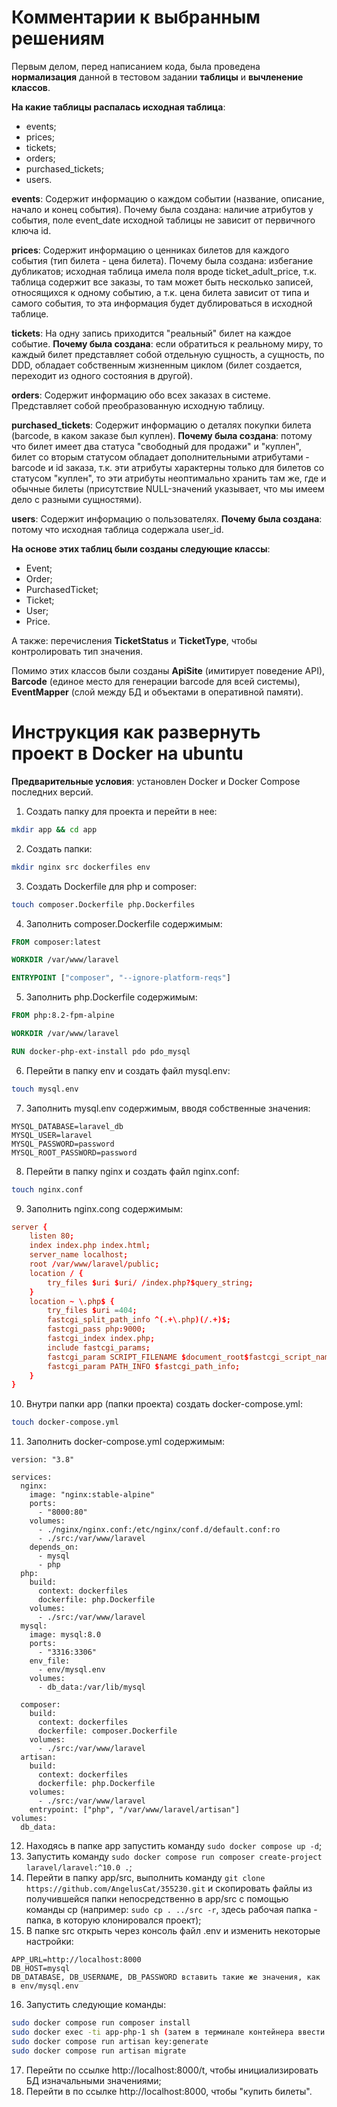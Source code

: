 # Комментарии к выбранным решениям

Первым делом, перед написанием кода, была проведена **нормализация** данной в тестовом задании **таблицы** и **вычленение классов**.

**На какие таблицы распалась исходная таблица**:
- events;
- prices;
- tickets;
- orders;
- purchased_tickets;
- users.

**events**:
Содержит информацию о каждом событии (название, описание, начало и конец события).
Почему была создана: наличие атрибутов у события, поле event_date исходной таблицы не зависит от первичного ключа id.

**prices**:
Содержит информацию о ценниках билетов для каждого события (тип билета - цена билета).
Почему была создана: избегание дубликатов; исходная таблица имела поля вроде ticket_adult_price, т.к. таблица содержит все заказы, то там может быть несколько
записей, относящихся к одному событию, а т.к. цена билета зависит от типа и самого события, то эта информация будет дублироваться в исходной таблице.

**tickets**:
На одну запись приходится "реальный" билет на каждое событие.
**Почему была создана**: если обратиться к реальному миру, то каждый билет представляет собой отдельную сущность, а сущность, по DDD, обладает собственным жизненным циклом (билет создается,
переходит из одного состояния в другой).

**orders**:
Содержит информацию обо всех заказах в системе.
Представляет собой преобразованную исходную таблицу.

**purchased_tickets**:
Содержит информацию о деталях покупки билета (barcode, в каком заказе был куплен).
**Почему была создана**: потому что билет имеет два статуса "свободный для продажи" и "куплен", билет со вторым статусом обладает дополнительными атрибутами - barcode и id заказа, т.к.
эти атрибуты характерны только для билетов со статусом "куплен", то эти атрибуты неоптимально хранить там же, где и обычные билеты (присутствие NULL-значений указывает, что
мы имеем дело с разными сущностями).

**users**:
Содержит информацию о пользователях.
**Почему была создана**: потому что исходная таблица содержала user_id.

**На основе этих таблиц были созданы следующие классы**:
- Event;
- Order;
- PurchasedTicket;
- Ticket;
- User;
- Price.

А также: перечисления **TicketStatus** и **TicketType**, чтобы контролировать тип значения.

Помимо этих классов были созданы **ApiSite** (имитирует поведение API), **Barcode** (единое место для генерации barcode для всей системы), **EventMapper** (слой между БД и объектами в 
оперативной памяти).

# Инструкция как развернуть проект в Docker на ubuntu

**Предварительные условия**: установлен Docker и Docker Compose последних версий.

1. Создать папку для проекта и перейти в нее:
```bash
mkdir app && cd app
```
2. Создать папки:
```bash
mkdir nginx src dockerfiles env
```
3. Создать Dockerfile для php и composer:
```bash
touch composer.Dockerfile php.Dockerfiles
```
4. Заполнить composer.Dockerfile содержимым:
```dockerfile
FROM composer:latest

WORKDIR /var/www/laravel

ENTRYPOINT ["composer", "--ignore-platform-reqs"]
```
5. Заполнить php.Dockerfile содержимым:
```dockerfile
FROM php:8.2-fpm-alpine

WORKDIR /var/www/laravel

RUN docker-php-ext-install pdo pdo_mysql
```
6. Перейти в папку env и создать файл mysql.env:
```bash
touch mysql.env
```
7. Заполнить mysql.env содержимым, вводя собственные значения:
```env
MYSQL_DATABASE=laravel_db
MYSQL_USER=laravel
MYSQL_PASSWORD=password
MYSQL_ROOT_PASSWORD=password
```
8. Перейти в папку nginx и создать файл nginx.conf:
```bash
touch nginx.conf
```
9. Заполнить nginx.cong содержимым:
```conf
server {
    listen 80;
    index index.php index.html;
    server_name localhost;
    root /var/www/laravel/public;
    location / {
        try_files $uri $uri/ /index.php?$query_string;
    }
    location ~ \.php$ {
        try_files $uri =404;
        fastcgi_split_path_info ^(.+\.php)(/.+)$;
        fastcgi_pass php:9000;
        fastcgi_index index.php;
        include fastcgi_params;
        fastcgi_param SCRIPT_FILENAME $document_root$fastcgi_script_name;
        fastcgi_param PATH_INFO $fastcgi_path_info;
    }
}
```
10. Внутри папки app (папки проекта) создать docker-compose.yml:
```bash
touch docker-compose.yml
```
11. Заполнить docker-compose.yml содержимым:
```docker-compose
version: "3.8"

services:
  nginx:
    image: "nginx:stable-alpine"
    ports:
      - "8000:80"
    volumes:
      - ./nginx/nginx.conf:/etc/nginx/conf.d/default.conf:ro
      - ./src:/var/www/laravel
    depends_on:
      - mysql
      - php
  php:
    build:
      context: dockerfiles
      dockerfile: php.Dockerfile
    volumes:
      - ./src:/var/www/laravel
  mysql:
    image: mysql:8.0
    ports:
      - "3316:3306"
    env_file:
      - env/mysql.env
    volumes:
      - db_data:/var/lib/mysql

  composer:
    build:
      context: dockerfiles
      dockerfile: composer.Dockerfile
    volumes:
      - ./src:/var/www/laravel
  artisan:
    build:
      context: dockerfiles
      dockerfile: php.Dockerfile
    volumes:
      - ./src:/var/www/laravel
    entrypoint: ["php", "/var/www/laravel/artisan"]
volumes:
  db_data:
```
12. Находясь в папке app запустить команду ```sudo docker compose up -d```;
13. Запустить команду ```sudo docker compose run composer create-project laravel/laravel:^10.0 .```;
14. Перейти в папку app/src, выполнить команду ```git clone https://github.com/AngelusCat/355230.git``` и скопировать файлы из получившейся папки непосредственно в app/src c помощью команды cp (например: ```sudo cp . ../src -r```, здесь рабочая папка - папка, в которую клонировался проект);
15. В папке src открыть через консоль файл .env и изменить некоторые настройки:
```env
APP_URL=http://localhost:8000
DB_HOST=mysql
DB_DATABASE, DB_USERNAME, DB_PASSWORD вставить такие же значения, как в env/mysql.env
```
16. Запустить следующие команды:
```bash
sudo docker compose run composer install
sudo docker exec -ti app-php-1 sh (затем в терминале контейнера ввести chmod -R 777 /var/www/laravel/storage и выйти из терминала с помощью exit)
sudo docker compose run artisan key:generate
sudo docker compose run artisan migrate
```
17. Перейти по ссылке http://localhost:8000/t, чтобы инициализировать БД изначальными значениями;
18. Перейти в по ссылке http://localhost:8000, чтобы "купить билеты".
